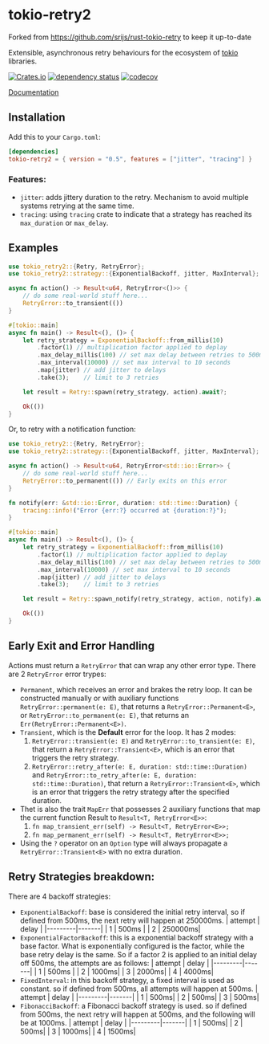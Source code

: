 # tokio-retry2

Forked from https://github.com/srijs/rust-tokio-retry to keep it up-to-date

Extensible, asynchronous retry behaviours for the ecosystem of [tokio](https://tokio.rs/) libraries.

[![Crates.io](https://img.shields.io/crates/v/tokio-retry2.svg)](https://crates.io/crates/tokio-retry2)
[![dependency status](https://deps.rs/repo/github/naomijub/tokio-retry/status.svg)](https://deps.rs/repo/github/namijub/tokio-retry)
[![codecov](https://codecov.io/gh/naomijub/tokio-retry/branch/main/graph/badge.svg?token=4VMVTZTN8A)](https://codecov.io/gh/naomijub/tokio-retry)

[Documentation](https://docs.rs/tokio-retry2)

## Installation

Add this to your `Cargo.toml`:

```toml
[dependencies]
tokio-retry2 = { version = "0.5", features = ["jitter", "tracing"] }
```

### Features:
- `jitter`: adds jittery duration to the retry. Mechanism to avoid multiple systems retrying at the same time.
- `tracing`: using `tracing` crate to indicate that a strategy has reached its `max_duration` or `max_delay`.

## Examples

```rust
use tokio_retry2::{Retry, RetryError};
use tokio_retry2::strategy::{ExponentialBackoff, jitter, MaxInterval};

async fn action() -> Result<u64, RetryError<()>> {
    // do some real-world stuff here...
    RetryError::to_transient(())
}

#[tokio::main]
async fn main() -> Result<(), ()> {
    let retry_strategy = ExponentialBackoff::from_millis(10)
        .factor(1) // multiplication factor applied to deplay
        .max_delay_millis(100) // set max delay between retries to 500ms
        .max_interval(10000) // set max interval to 10 seconds
        .map(jitter) // add jitter to delays
        .take(3);    // limit to 3 retries

    let result = Retry::spawn(retry_strategy, action).await?;

    Ok(())
}
```

Or, to retry with a notification function:

```rust
use tokio_retry2::{Retry, RetryError};
use tokio_retry2::strategy::{ExponentialBackoff, jitter, MaxInterval};

async fn action() -> Result<u64, RetryError<std::io::Error>> {
    // do some real-world stuff here...
    RetryError::to_permanent(()) // Early exits on this error
}

fn notify(err: &std::io::Error, duration: std::time::Duration) {
    tracing::info!("Error {err:?} occurred at {duration:?}");
}

#[tokio::main]
async fn main() -> Result<(), ()> {
    let retry_strategy = ExponentialBackoff::from_millis(10)
        .factor(1) // multiplication factor applied to deplay
        .max_delay_millis(100) // set max delay between retries to 500ms
        .max_interval(10000) // set max interval to 10 seconds
        .map(jitter) // add jitter to delays
        .take(3);    // limit to 3 retries

    let result = Retry::spawn_notify(retry_strategy, action, notify).await?;

    Ok(())
}
```

## Early Exit and Error Handling

Actions must return a `RetryError` that can wrap any other error type. There are 2 `RetryError` error trypes:
- `Permanent`, which receives an error and brakes the retry loop. It can be constructed manually or with auxiliary functions `RetryError::permanent(e: E)`, that returns a `RetryError::Permanent<E>`, or `RetryError::to_permanent(e: E)`, that returns an `Err(RetryError::Permanent<E>)`.
- `Transient`, which is the **Default** error for the loop. It has 2 modes:
    1. `RetryError::transient(e: E)` and `RetryError::to_transient(e: E)`, that return a `RetryError::Transient<E>`, which is an error that triggers the retry strategy.
    2. `RetryError::retry_after(e: E, duration: std::time::Duration)` and `RetryError::to_retry_after(e: E, duration: std::time::Duration)`, that return a `RetryError::Transient<E>`, which is an error that triggers the retry strategy after the specified duration.
- Thet is also the trait `MapErr` that possesses 2 auxiliary functions that map the current function Result to `Result<T, RetryError<E>>`:
    1. `fn map_transient_err(self) -> Result<T, RetryError<E>>;`
    2. `fn map_permanent_err(self) -> Result<T, RetryError<E>>;`
- Using the `?` operator on an `Option` type will always propagate a `RetryError::Transient<E>` with no extra duration.

## Retry Strategies breakdown:

There are 4 backoff strategies:
- `ExponentialBackoff`: base is considered the initial retry interval, so if defined from 500ms, the next retry will happen at 250000ms.
    | attempt | delay |
    |---------|-------|
    | 1       | 500ms |
    | 2       | 250000ms|
- `ExponentialFactorBackoff`: this is a exponential backoff strategy with a base factor. What is exponentially configured is the factor, while the base retry delay is the same. So if a factor 2 is applied to an initial delay off 500ms, the attempts are as follows:
    | attempt | delay |
    |---------|-------|
    | 1       | 500ms |
    | 2       | 1000ms|
    | 3       | 2000ms|
    | 4       | 4000ms|
- `FixedInterval`: in this backoff strategy, a fixed interval is used as constant. so if defined from 500ms, all attempts will happen at 500ms.
    | attempt | delay |
    |---------|-------|
    | 1       | 500ms|
    | 2       | 500ms|
    | 3       | 500ms|
- `FibonacciBackoff`: a Fibonacci backoff strategy is used. so if defined from 500ms, the next retry will happen at 500ms, and the following will be at 1000ms.
    | attempt | delay |
    |---------|-------|
    | 1       | 500ms|
    | 2       | 500ms|
    | 3       | 1000ms|
    | 4       | 1500ms|
